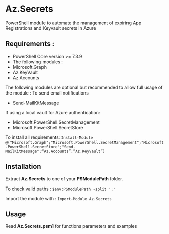 # Az.Secrets
PowerShell module to automate the management of expiring App Registrations and Keyvault secrets in Azure

## Requirements :
-	PowerShell Core version >= 7.3.9
-	The following modules :
  - Microsoft.Graph
  - Az.KeyVault
  - Az.Accounts
 
The following modules are optional but recommended to allow full usage of the module :
To send email notifications
- Send-MailKitMessage

If using a local vault for Azure authentication:
- Microsoft.PowerShell.SecretManagement
- Microsoft.PowerShell.SecretStore
 
To install all requirements: 
`Install-Module @("Microsoft.Graph";"Microsoft.PowerShell.SecretManagement";"Microsoft.PowerShell.SecretStore";"Send-MailKitMessage";“Az.Accounts”;”Az.KeyVault”)`

## Installation
Extract **Az.Secrets** to one of your **PSModulePath** folder. 
 
 To check valid paths : `$env:PSModulePath -split ';'`

Import the module with : `Import-Module Az.Secrets`

## Usage
Read **Az.Secrets.psm1** for functions parameters and examples
